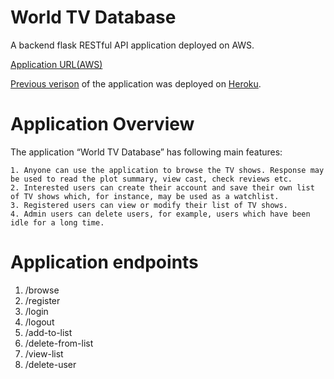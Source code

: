 # World TV Database
A backend flask RESTful API application deployed on AWS.

[Application URL(AWS)](http://python-wowtv.eba-ppa7mzyg.eu-west-2.elasticbeanstalk.com/)

[Previous verison](https://github.com/abhinavjainn/qmul_cloud-computing-mini-project) of the application was deployed on [Heroku](https://world-tv-db.herokuapp.com/).

# Application Overview

The application “World TV Database” has following main features:

    1. Anyone can use the application to browse the TV shows. Response may be used to read the plot summary, view cast, check reviews etc.
    2. Interested users can create their account and save their own list of TV shows which, for instance, may be used as a watchlist.
    3. Registered users can view or modify their list of TV shows. 
    4. Admin users can delete users, for example, users which have been idle for a long time.

# Application endpoints

1. /browse
2. /register
3. /login
4. /logout
5. /add-to-list
6. /delete-from-list
7. /view-list
8. /delete-user

